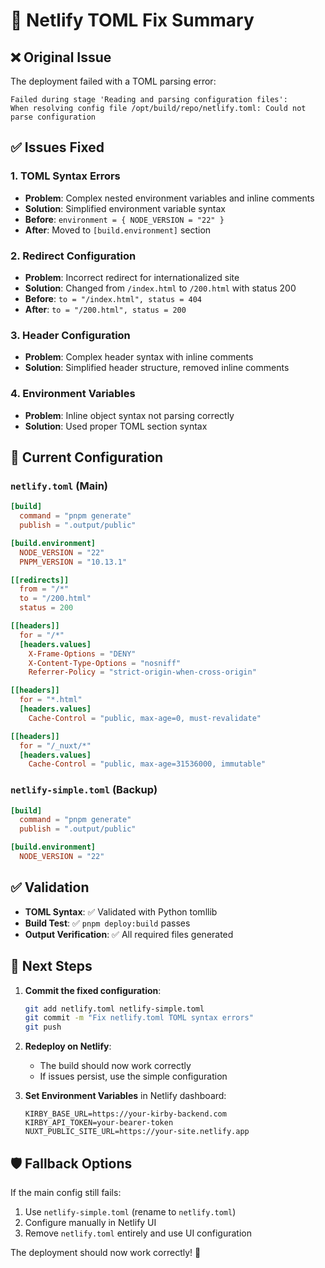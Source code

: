 # 🔧 Netlify TOML Fix Summary

## ❌ Original Issue

The deployment failed with a TOML parsing error:

```
Failed during stage 'Reading and parsing configuration files':
When resolving config file /opt/build/repo/netlify.toml: Could not parse configuration
```

## ✅ Issues Fixed

### 1. **TOML Syntax Errors**

- **Problem**: Complex nested environment variables and inline comments
- **Solution**: Simplified environment variable syntax
- **Before**: `environment = { NODE_VERSION = "22" }`
- **After**: Moved to `[build.environment]` section

### 2. **Redirect Configuration**

- **Problem**: Incorrect redirect for internationalized site
- **Solution**: Changed from `/index.html` to `/200.html` with status 200
- **Before**: `to = "/index.html", status = 404`
- **After**: `to = "/200.html", status = 200`

### 3. **Header Configuration**

- **Problem**: Complex header syntax with inline comments
- **Solution**: Simplified header structure, removed inline comments

### 4. **Environment Variables**

- **Problem**: Inline object syntax not parsing correctly
- **Solution**: Used proper TOML section syntax

## 📁 Current Configuration

### `netlify.toml` (Main)

```toml
[build]
  command = "pnpm generate"
  publish = ".output/public"

[build.environment]
  NODE_VERSION = "22"
  PNPM_VERSION = "10.13.1"

[[redirects]]
  from = "/*"
  to = "/200.html"
  status = 200

[[headers]]
  for = "/*"
  [headers.values]
    X-Frame-Options = "DENY"
    X-Content-Type-Options = "nosniff"
    Referrer-Policy = "strict-origin-when-cross-origin"

[[headers]]
  for = "*.html"
  [headers.values]
    Cache-Control = "public, max-age=0, must-revalidate"

[[headers]]
  for = "/_nuxt/*"
  [headers.values]
    Cache-Control = "public, max-age=31536000, immutable"
```

### `netlify-simple.toml` (Backup)

```toml
[build]
  command = "pnpm generate"
  publish = ".output/public"

[build.environment]
  NODE_VERSION = "22"
```

## ✅ Validation

- **TOML Syntax**: ✅ Validated with Python tomllib
- **Build Test**: ✅ `pnpm deploy:build` passes
- **Output Verification**: ✅ All required files generated

## 🚀 Next Steps

1. **Commit the fixed configuration**:

   ```bash
   git add netlify.toml netlify-simple.toml
   git commit -m "Fix netlify.toml TOML syntax errors"
   git push
   ```

2. **Redeploy on Netlify**:
   - The build should now work correctly
   - If issues persist, use the simple configuration

3. **Set Environment Variables** in Netlify dashboard:
   ```
   KIRBY_BASE_URL=https://your-kirby-backend.com
   KIRBY_API_TOKEN=your-bearer-token
   NUXT_PUBLIC_SITE_URL=https://your-site.netlify.app
   ```

## 🛡️ Fallback Options

If the main config still fails:

1. Use `netlify-simple.toml` (rename to `netlify.toml`)
2. Configure manually in Netlify UI
3. Remove `netlify.toml` entirely and use UI configuration

The deployment should now work correctly! 🎉

